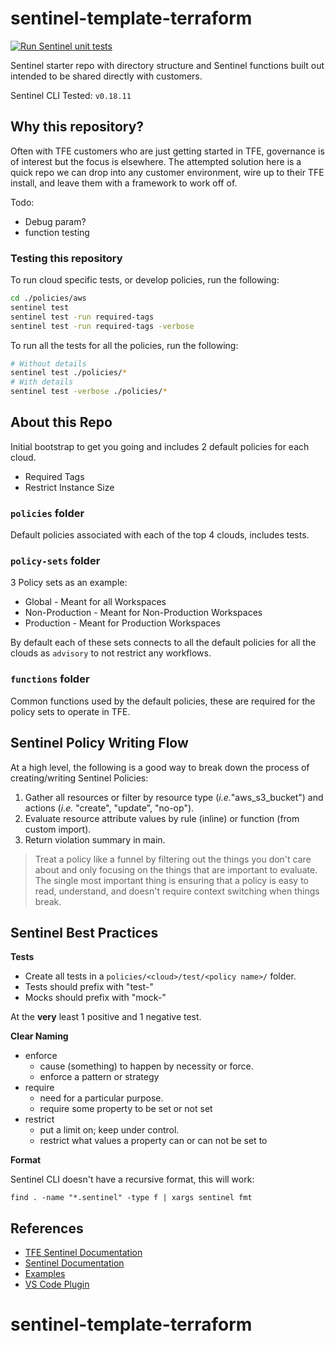 # sentinel-template-terraform

[![Run Sentinel unit tests](https://github.com/kardell2006g/sentinel-template-terraform-main/actions/workflows/sentinel-tests.yml/badge.svg)](https://github.com/kardell2006g/sentinel-template-terraform-main/actions/workflows/sentinel-tests.yml)



Sentinel starter repo with directory structure and Sentinel functions built out intended to be shared directly with customers.

Sentinel CLI Tested: `v0.18.11`

## Why this repository?

Often with TFE customers who are just getting started in TFE, governance is of interest but the focus is elsewhere. The attempted solution here is a quick repo we can drop into any customer environment, wire up to their TFE install, and leave them with a framework to work off of.


Todo:

- Debug param?
- function testing

### Testing this repository

To run cloud specific tests, or develop policies, run the following:

```sh
cd ./policies/aws
sentinel test
sentinel test -run required-tags 
sentinel test -run required-tags -verbose
```

To run all the tests for all the policies, run the following:

```sh
# Without details
sentinel test ./policies/*        
# With details
sentinel test -verbose ./policies/*        
```

## About this Repo

Initial bootstrap to get you going and includes 2 default policies for each cloud.

- Required Tags
- Restrict Instance Size

### `policies` folder

Default policies associated with each of the top 4 clouds, includes tests.

### `policy-sets` folder

3 Policy sets as an example:

- Global - Meant for all Workspaces
- Non-Production - Meant for Non-Production Workspaces
- Production - Meant for Production Workspaces

By default each of these sets connects to all the default policies for all the clouds as `advisory` to not restrict any workflows.

### `functions` folder

Common functions used by the default policies, these are required for the policy sets to operate in TFE.

## Sentinel Policy Writing Flow

At a high level, the following is a good way to break down the process of creating/writing Sentinel Policies:

1. Gather all resources or filter by resource type (_i.e._"aws_s3_bucket") and actions (_i.e._ "create", "update", "no-op").
2. Evaluate resource attribute values by rule (inline) or function (from custom import).
3. Return violation summary in main.

>Treat a policy like a funnel by filtering out the things you don't care about and only focusing on the things that are important to evaluate. The single most important thing is ensuring that a policy is easy to read, understand, and doesn't require context switching when things break.

## Sentinel Best Practices

**Tests**

- Create all tests in a `policies/<cloud>/test/<policy name>/` folder.
- Tests should prefix with "test-"
- Mocks should prefix with "mock-"

At the **very** least 1 positive and 1 negative test.

**Clear Naming**

- enforce
  - cause (something) to happen by necessity or force.
  - enforce a pattern or strategy
- require
  - need for a particular purpose.
  - require some property to be set or not set
- restrict
  - put a limit on; keep under control.
  - restrict what values a property can or can not be set to

**Format**

Sentinel CLI doesn't have a recursive format, this will work:

```
find . -name "*.sentinel" -type f | xargs sentinel fmt
```

## References

- [TFE Sentinel Documentation](https://www.terraform.io/docs/cloud/sentinel/index.html)
- [Sentinel Documentation](https://docs.hashicorp.com/sentinel)
- [Examples](https://github.com/hashicorp/terraform-sentinel-policies)
- [VS Code Plugin](https://marketplace.visualstudio.com/items?itemName=HashiCorp.sentinel)
# sentinel-template-terraform
